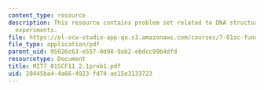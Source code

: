 ```yaml
---
content_type: resource
description: This resource contains problem set related to DNA structure, classic
  experiments.
file: https://ol-ocw-studio-app-qa.s3.amazonaws.com/courses/7-01sc-fundamentals-of-biology-fall-2011/20445ba44a664923fd74ae15e3133723_MIT7_01SCF11_2.1prob1.pdf
file_type: application/pdf
parent_uid: 95026c63-e557-0d98-9ab2-ebdcc99b4dfd
resourcetype: Document
title: MIT7_01SCF11_2.1prob1.pdf
uid: 20445ba4-4a66-4923-fd74-ae15e3133723
---
```

